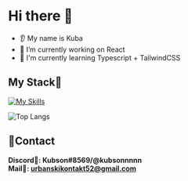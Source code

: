 # Hi there 👋
* 👂 My name is Kuba
* 🔭 I’m currently working on React
* 🤖 I'm currently learning Typescript + TailwindCSS

## My Stack💼
[![My Skills](https://skills.thijs.gg/icons?i=html,css,scss,bootstrap,tailwind,github,git,js,ts,react)](https://skills.thijs.gg)

![Top Langs](https://github-readme-stats.vercel.app/api/top-langs/?username=anuraghazra&hide_progress=true)

## 🎇Contact
**Discord🏹: Kubson#8569/@kubsonnnnn**
<br>
**Mail📩: urbanskikontakt52@gmail.com**
